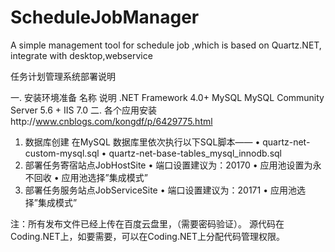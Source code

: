 # ScheduleJobManager
A simple management tool for schedule job ,which is based on Quartz.NET, integrate with desktop,webservice

任务计划管理系统部署说明

一.	安装环境准备
名称	说明
.NET Framework	4.0+
MySQL	MySQL Community Server 5.6 +
IIS 7.0	
二.	各个应用安装http://www.cnblogs.com/kongdf/p/6429775.html
1.	数据库创建
在MySQL 数据库里依次执行以下SQL脚本——
•	quartz-net-custom-mysql.sql
•	quartz-net-base-tables_mysql_innodb.sql
2.	部署任务寄宿站点JobHostSite
•	端口设置建议为：20170
•	应用池设置为永不回收
•	应用池选择”集成模式”
3.	部署任务服务站点JobServiceSite
•	端口设置建议为：20171
•	应用池选择”集成模式”

注：所有发布文件已经上传在百度云盘里，（需要密码验证）。
源代码在Coding.NET上，如要需要，可以在Coding.NET上分配代码管理权限。
 
